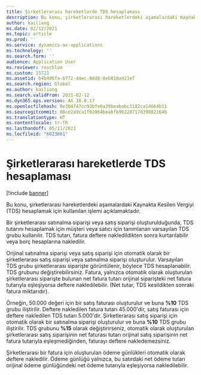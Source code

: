 ```yaml
---
title: Şirketlerarası hareketlerde TDS hesaplaması
description: Bu konu, şirketlerarası hareketlerdeki aşamalardaki Kaynakta Kesilen Vergiyi (TDS) hesaplamak için kullanılan işlemi açıklamaktadır.
author: kailiang
ms.date: 02/12/2021
ms.topic: article
ms.prod: ''
ms.service: dynamics-ax-applications
ms.technology: ''
ms.search.form: ''
audience: Application User
ms.reviewer: roschlom
ms.custom: 15721
ms.assetid: b4b406fa-b772-44ec-8dd8-8eb818a921ef
ms.search.region: Global
ms.author: kailiang
ms.search.validFrom: 2021-02-12
ms.dyn365.ops.version: AX 10.0.17
ms.openlocfilehash: 0e304747cc93bfe0a39beababc3182ca14664b11
ms.sourcegitcommit: 08ce2a9ca1f02064beabfb9b228717d39882164b
ms.translationtype: HT
ms.contentlocale: tr-TR
ms.lasthandoff: 05/11/2021
ms.locfileid: "6023661"
---
```

# <a name="tds-calculation-on-intercompany-transactions"></a>Şirketlerarası hareketlerde TDS hesaplaması

[!include [banner](../includes/banner.md)]

Bu konu, şirketlerarası hareketlerdeki aşamalardaki Kaynakta Kesilen Vergiyi (TDS) hesaplamak için kullanılan işlemi açıklamaktadır.

Bir şirketlerarası satınalma siparişi veya satış siparişi oluşturulduğunda, TDS tutarını hesaplamak için müşteri veya satıcı için tanımlanan varsayılan TDS grubu kullanılır. TDS tutarı, fatura deftere nakledildikten sonra kurtarılabilir veya borç hesaplarına nakledilir.

Orijinal satınalma siparişi veya satış siparişi için otomatik olarak bir şirketlerarası satış siparişi veya satınalma siparişi oluşturulur. Varsayılan TDS grubu şirketlerarası siparişte görüntülenir, böylece TDS hesaplanabilir. TDS grubunu değiştirebilirsiniz. Fatura, yalnızca otomatik olarak oluşturulan şirketlerarası siparişte bulunan net fatura tutarı orijinal siparişteki net fatura tutarıyla eşleşiyorsa deftere nakledilebilir. (Net tutar, TDS kesildikten sonraki fatura miktarıdır).

Örneğin, 50.000 değeri için bir satış faturası oluşturulur ve buna **%10** TDS grubu iliştirilir. Deftere nakledilen fatura tutarı 45.000'dir, satış faturası için deftere nakledilen TDS tutarı 5.000'dir. Şirketlerarası satış siparişi için otomatik olarak bir satınalma siparişi oluşturulur ve buna **%10** TDS grubu iliştirilir. TDS grubunu **%15** olarak değiştirirseniz, otomatik olarak oluşturulan şirketlerarası satış siparişinin net faturası tutarı orijinal satış siparişinin net fatura tutarıyla eşleşmediğinden, faturayı deftere nakledemezsiniz.

Şirketlerarası bir fatura için oluşturulan ödeme günlükleri otomatik olarak deftere nakledilir. Ödeme günlüğü yalnızca, bu satırdaki net ödeme tutarı orijinal ödeme günlüğündeki net ödeme tutarıyla eşleşiyorsa nakledilebilir.
